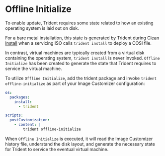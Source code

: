 
# Offline Initialize

To enable update, Trident requires some state related to how an existing operating system is laid out on disk.

For a bare metal installation, this state is generated by Trident during [Clean Install](../Reference/Glossary.md#clean-install) when a servicing ISO calls `trident install` to deploy a COSI file.

In contrast, virtual machines are typically created from a virtual disk containing the operating system, `trident install` is never invoked. `Offline Initialize` has been created to generate the state that Trident requires to service the virtual machine.

To utilize `Offline Initialize`, add the trident package and invoke `trident offline-initialize` as part of your Image Customizer configuration:

``` yaml
os:
  packages:
    install:
      - trident

scripts:
  postCustomization:
    - content: |
        trident offline-initialize
```

When `Offline Initialize` is executed, it will read the Image Customizer history file, understand the disk layout, and generate the necessary state for Trident to service the eventual virtual machine.
